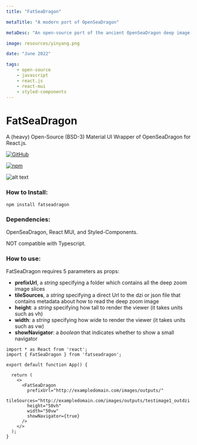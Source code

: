 ```yaml
---
title: "FatSeaDragon"

metaTitle: "A modern port of OpenSeaDragon"

metaDesc: "An open-source port of the ancient OpenSeaDragon deep image viewer for modern React.js projects."

image: resources/yinyang.png

date: "June 2022"

tags:
    - open-source
    - javascript
    - react.js
    - react-mui
    - styled-components
---
```


# FatSeaDragon

A (heavy) Open-Source (BSD-3) Material UI Wrapper of OpenSeaDragon for React.js.

[![GitHub](https://img.shields.io/github/license/epicdragon44/fatseadragon)](https://github.com/epicdragon44/fatseadragon)

[![npm](https://img.shields.io/npm/v/fatseadragon)](https://www.npmjs.com/package/fatseadragon)

![alt text](https://i.ibb.co/9v1fNV2/Screenshot-from-2022-06-07-15-30-23.png)

### How to Install:

```
npm install fatseadragon
```

### Dependencies:

OpenSeaDragon, React MUI, and Styled-Components.

NOT compatible with Typescript.

### How to use:

FatSeaDragon requires 5 parameters as props:

-   **prefixUrl**, a _string_ specifying a folder which contains all the deep zoom image slices
-   **tileSources**, a _string_ specifying a direct Url to the dzi or json file that contains metadata about how to read the deep zoom image
-   **height**: a _string_ specifying how tall to render the viewer (it takes units such as vh)
-   **width**: a _string_ specifying how wide to render the viewer (it takes units such as vw)
-   **showNavigator**: a _boolean_ that indicates whether to show a small navigator

```
import * as React from 'react';
import { FatSeaDragon } from 'fatseadragon';

export default function App() {

  return (
    <>
      <FatSeaDragon
        prefixUrl="http://exampledomain.com/images/outputs/"
        tileSources="http://exampledomain.com/images/outputs/testimage1_outdzi.dzi"
        height="50vh"
        width="50vw"
        showNavigator={true}
      />
    </>
  );
}
```
